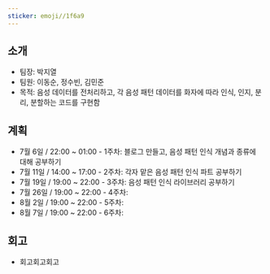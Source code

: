 ```yaml
---
sticker: emoji//1f6a9
---
```

## 소개
- 팀장: 박지열
- 팀원: 이동순, 정수빈, 김민준 
- 목적: 음성 데이터를 전처리하고, 각 음성 패턴 데이터를 화자에 따라 인식, 인지, 분리, 분할하는 코드를 구현함


## 계획
- 7월 6일 /  22:00 ~ 01:00 - 1주차: 블로그 만들고, 음성 패턴 인식 개념과 종류에 대해 공부하기
- 7월 11일 / 14:00 ~ 17:00 - 2주차: 각자 맡은 음성 패턴 인식 파트 공부하기
- 7월 19일 / 19:00 ~ 22:00 - 3주차: 음성 패턴 인식 라이브러리 공부하기
- 7월 26일 / 19:00 ~ 22:00 - 4주차: 
- 8월 2일 / 19:00 ~ 22:00 - 5주차: 
- 8월 7일 / 19:00 ~ 22:00 - 6주차: 


## 회고
- 회고회고회고